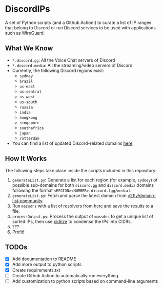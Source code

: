# DiscordIPs

A set of Python scripts (and a Github Action!) to curate a list of IP ranges that belong to Discord or run Discord services to be used with applications such as WireGuard.

## What We Know

- `*.discord.gg`: All the Voice Chat servers of Discord
- `*.discord.media`: All the streaming/video servers of Discord
- Currently, the following Discord regions exist:
  - `sydney`
  - `brazil`
  - `us-east`
  - `us-central`
  - `us-west`
  - `us-south`
  - `russia`
  - `india`
  - `hongkong`
  - `singapore`
  - `southafrica`
  - `japan`
  - `rotterdam`
- You can find a list of updated Discord-related domains [here](https://github.com/v2fly/domain-list-community/blob/master/data/discord)

## How It Works

The following steps take place inside the scripts included in this repository:

1. `generateList.py`: Generate a list for each region (for example, `sydney`) of possible sub-domains for both `discord.gg` and `discord.media` domains following the format `<REGION><NUMBER>.discord.(gg/media)`.
2. `generateList.py`: Fetch and parse the latest domain from [v2fly/domain-list-community](https://github.com/v2fly/domain-list-community/blob/master/data/discord).
3. Run `massdns` with a list of resolvers from [here](https://github.com/janmasarik/resolvers) and save the results to a file.
4. `processOutput.py`: Process the output of `massdns` to get a unique list of sorted IPs, then use [cidrize](https://pypi.org/project/cidrize/) to condense the IPs into CIDRs.
5. ???
6. Profit!

## TODOs

- [X] Add documentation to README
- [X] Add more output to python scripts
- [X] Create requirements.txt
- [ ] Create Github Action to automatically run everything
- [ ] Add customization to python scripts based on command-line arguments
